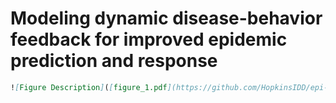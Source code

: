 # Modeling dynamic disease-behavior feedback for improved epidemic prediction and response

```markdown
![Figure Description]([figure_1.pdf](https://github.com/HopkinsIDD/epi-econ/blob/main/figure_1.pdf))
```

